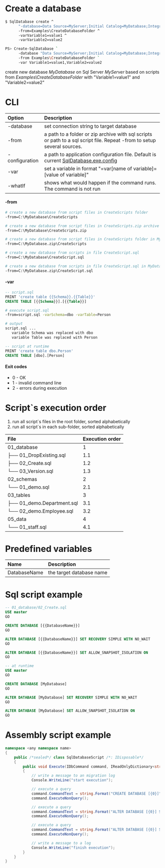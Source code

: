 ﻿Create a database
=================

```bash
$ SqlDatabase create ^
      "-database=Data Source=MyServer;Initial Catalog=MyDatabase;Integrated Security=True" ^
      -from=Examples\CreateDatabaseFolder ^
      -varVariable1=value1 ^
      -varVariable2=value2

PS> Create-SqlDatabase `
      -database "Data Source=MyServer;Initial Catalog=MyDatabase;Integrated Security=True" `
      -from Examples\CreateDatabaseFolder `
      -var Variable1=value1,Variable2=value2
```

create new database *MyDatabase* on Sql Server *MyServer* based on scripts from *Examples\CreateDatabaseFolder* with "Variable1=value1" and "Variable2=value2"

CLI
===

|Option|Description|
|:--|:----------|
|-database|set connection string to target database|
|-from|a path to a folder or zip archive with sql scripts or path to a sql script file. Repeat -from to setup several sources.|
|-configuration|a path to application configuration file. Default is current [SqlDatabase.exe.config](../ConfigurationFile)|
|-var|set a variable in format "=var[name of variable]=[value of variable]"|
|-whatIf|shows what would happen if the command runs. The command is not run|

#### -from

```bash
# create a new database from script files in CreateScripts folder
-from=C:\MyDatabase\CreateScripts

# create a new database from script files in CreateScripts.zip archive
-from=C:\MyDatabase\CreateScripts.zip

# create a new database from script files in CreateScripts folder in MyDatabase.zip archive
-from=C:\MyDatabase.zip\CreateScripts

# create a new database from scripts in file CreateScript.sql
-from=C:\MyDatabase\CreateScript.sql

# create a new database from scripts in file CreateScript.sql in MyDatabase.zip archive
-from=C:\MyDatabase.zip\CreateScript.sql
```

#### -var

```sql
-- script.sql
PRINT 'create table {{Schema}}.{{Table}}'
CREATE TABLE [{{Schema}}].[{{Table}}]
```

```bash
# execute script.sql
-from=script.sql -varSchema=dbo -varTable=Person

# output
script.sql ...
   variable Schema was replaced with dbo
   variable Table was replaced with Person
```

```sql
-- script at runtime
PRINT 'create table dbo.Person'
CREATE TABLE [dbo].[Person]
```

#### Exit codes
* 0 - OK
* 1 - invalid command line
* 2 - errors during execution


Script`s execution order
========================

1. run all script`s files in the root folder, sorted alphabetically
2. run all script`s in each sub-folder, sorted alphabetically

|File|Execution order|
|:--|:----------|
|01_database|1|
|├── 01_DropExisting.sql|1.1|
|├── 02_Create.sql|1.2|
|└── 03_Version.sql|1.3|
|02_schemas|2|
|└── 01_demo.sql|2.1|
|03_tables|3|
|├── 01_demo.Department.sql|3.1|
|└── 02_demo.Employee.sql|3.2|
|05_data|4|
|└── 01_staff.sql|4.1|


Predefined variables
========================

|Name|Description|
|:--|:----------|
|DatabaseName|the target database name|


Sql script example
==================

```sql
-- 01_database/02_Create.sql
USE master
GO

CREATE DATABASE [{{DatabaseName}}]
GO

ALTER DATABASE [{{DatabaseName}}] SET RECOVERY SIMPLE WITH NO_WAIT
GO

ALTER DATABASE [{{DatabaseName}}] SET ALLOW_SNAPSHOT_ISOLATION ON
GO
```

```sql
-- at runtime
USE master
GO

CREATE DATABASE [MyDatabase]
GO

ALTER DATABASE [MyDatabase] SET RECOVERY SIMPLE WITH NO_WAIT
GO

ALTER DATABASE [MyDatabase] SET ALLOW_SNAPSHOT_ISOLATION ON
GO
```

Assembly script example
=======================

```C#
namespace <any namespace name>
{
    public /*sealed*/ class SqlDatabaseScript /*: IDisposable*/
    {
        public void Execute(IDbCommand command, IReadOnlyDictionary<string, string> variables)
        {
            // write a message to an migration log
            Console.WriteLine("start execution");

            // execute a query
            command.CommandText = string.Format("CREATE DATABASE [{0}]", variables["DatabaseName"]);
            command.ExecuteNonQuery();

            // execute a query
            command.CommandText = string.Format("ALTER DATABASE [{0}] SET RECOVERY SIMPLE WITH NO_WAIT", variables["DatabaseName"]);
            command.ExecuteNonQuery();

            // execute a query
            command.CommandText = string.Format("ALTER DATABASE [{0}] SET ALLOW_SNAPSHOT_ISOLATION ON", variables["DatabaseName"]);
            command.ExecuteNonQuery();

            // write a message to a log
            Console.WriteLine("finish execution");
        }
    }
}
```
